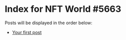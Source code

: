 # Index for NFT World #5663
Posts will be displayed in the order below:

- [Your first post](./001-first.md)

